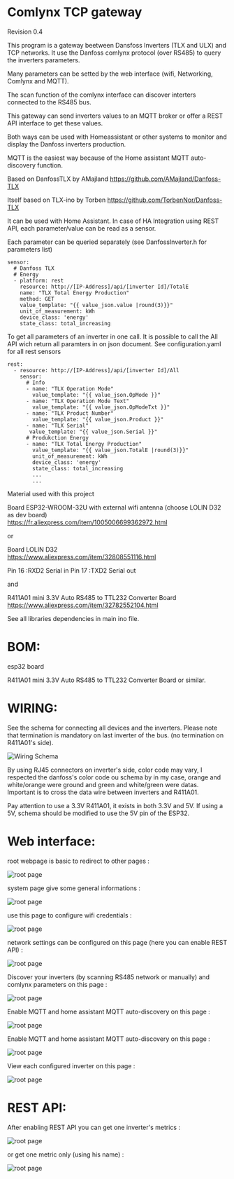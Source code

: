 # Comlynx TCP gateway

Revision 0.4

This program is a gateway beetween Dansfoss Inverters (TLX and ULX) and TCP networks.
  It use the Danfoss comlynx protocol (over RS485) to query the inverters parameters.

  Many parameters can be setted by the web interface (wifi, Networking, Comlynx and MQTT).

  The scan function of the comlynx interface can discover interters connected to the RS485 bus.

  This gateway can send inverters values to an MQTT broker or offer a REST API interface to get these values.

  Both ways can be used with Homeassistant or other systems to monitor and display the Danfoss inverters production.

  MQTT is the easiest way because of the Home assistant MQTT auto-discovery function.

Based on DanfossTLX by AMajland https://github.com/AMajland/Danfoss-TLX

Itself based on TLX-ino by Torben https://github.com/TorbenNor/Danfoss-TLX

It can be used with Home Assistant. In case of HA Integration using REST API, each parameter/value can be read as a sensor.

Each parameter can be queried separately (see DanfossInverter.h for parameters list)

    sensor:
      # Danfoss TLX
      # Energy
      - platform: rest
        resource: http://[IP-Address]/api/[inverter Id]/TotalE
        name: "TLX Total Energy Production"
        method: GET
        value_template: "{{ value_json.value |round(3)}}"
        unit_of_measurement: kWh
        device_class: 'energy'
        state_class: total_increasing
            
To get all parameters of an inverter in one call. It is possible to call the All API wich return all paramters in on json document. See configuration.yaml for all rest sensors

    rest:
      - resource: http://[IP-Address]/api/[inverter Id]/All
        sensor:
          # Info
          - name: "TLX Operation Mode"
            value_template: "{{ value_json.OpMode }}"
          - name: "TLX Operation Mode Text"
            value_template: "{{ value_json.OpModeTxt }}"
          - name: "TLX Product Number"
            value_template: "{{ value_json.Product }}"
          - name: "TLX Serial" 
           value_template: "{{ value_json.Serial }}"        
          # Produkction Energy
          - name: "TLX Total Energy Production"
            value_template: "{{ value_json.TotalE |round(3)}}"
            unit_of_measurement: kWh
            device_class: 'energy'
            state_class: total_increasing
            ...
            ...
         

Material used with this project    

Board ESP32-WROOM-32U with external wifi antenna (choose LOLIN D32 as dev board)          
https://fr.aliexpress.com/item/1005006699362972.html

or

Board LOLIN D32                                       
https://www.aliexpress.com/item/32808551116.html

  Pin 16  :RXD2 Serial in
  Pin 17  :TXD2 Serial out

and

R411A01 mini 3.3V Auto RS485 to TTL232 Converter Board  
https://www.aliexpress.com/item/32782552104.html

See all libraries dependencies in main ino file.

# BOM:
esp32 board

R411A01 mini 3.3V Auto RS485 to TTL232 Converter Board or similar.

# WIRING:
See the schema for connecting all devices and the inverters. Please note that termination is mandatory on last inverter of the bus. (no termination on R411A01's side).

<img  alt="Wiring Schema" src="/doc/comlynx TCP gateway wiring schema.png">

By using RJ45 connectors on inverter's side, color code may vary, I respected the danfoss's color code ou schema by in my case, orange and white/orange were ground and green and white/green were datas.
Important is to cross the data wire between inverters and R411A01.

Pay attention to use a 3.3V R411A01, it exists in both 3.3V and 5V. If using a 5V, schema should be modified to use the 5V pin of the ESP32.

# Web interface:

root webpage is basic to redirect to other pages :

<img  alt="root page" src="/doc/Webpages/root page.png">

system page give some general informations :

<img  alt="root page" src="/doc/Webpages/system info page.png">

use this page to configure wifi credentials :

<img  alt="root page" src="/doc/Webpages/wifi configuration page.png">

network settings can be configured on this page (here you can enable REST API) :

<img  alt="root page" src="/doc/Webpages/network settings page.png">

Discover your inverters (by scanning RS485 network or manually) and comlynx parameters on this page :

<img  alt="root page" src="/doc/Webpages/comlynx configuration page.png">

Enable MQTT and home assistant MQTT auto-discovery on this page :

<img  alt="root page" src="/doc/Webpages/MQTT configuration page.png">

Enable MQTT and home assistant MQTT auto-discovery on this page :

<img  alt="root page" src="/doc/Webpages/MQTT configuration page.png">

View each configured inverter on this page :

<img  alt="root page" src="/doc/Webpages/All inverter parameters page.png">

# REST API:

After enabling REST API you can get one inverter's metrics :

<img  alt="root page" src="/doc/REST API examples/REST API all parameters.png">

or get one metric only (using his name) :

<img  alt="root page" src="/doc/REST API examples/REST API one parameter.png">
